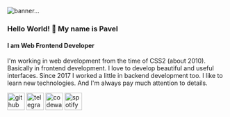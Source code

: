 ![banner...](https://pashakiz.github.io/pashakiz/banner.jpg)
### Hello World! 👋 My name is Pavel
#### I am Web Frontend Developer

I'm working in web development from the time of CSS2 (about 2010). Basically in frontend development. I love to develop beautiful and useful interfaces. Since 2017 I worked a little in backend development too. I like to learn new technologies. And I'm always pay much attention to details.



[<img src='https://cdn.jsdelivr.net/npm/simple-icons@3.0.1/icons/github.svg' alt='github' height='40'>](https://github.com/pashakiz)  [<img src='https://cdn.jsdelivr.net/npm/simple-icons@3.0.1/icons/telegram.svg' alt='telegram' height='40'>](https://t.me/pashakiz)  [<img src='https://cdn.jsdelivr.net/npm/simple-icons@3.0.1/icons/codewars.svg' alt='codewars' height='40'>](https://www.codewars.com/users/pashakiz)  [<img src='https://cdn.jsdelivr.net/npm/simple-icons@3.0.1/icons/spotify.svg' alt='spotify' height='40'>](https://open.spotify.com/user/317dcfwd2lyqwzh4lbjqzcwsgwvq)  

<!--
![GitHub stats](https://github-readme-stats.vercel.app/api?username=pashakiz&show_icons=true)  

![GitHub Activity Graph](https://activity-graph.herokuapp.com/graph?username=pashakiz)  

![GitHub metrics](https://metrics.lecoq.io/pashakiz)  

![Profile views](https://gpvc.arturio.dev/pashakiz)  

**pashakiz/pashakiz** is a ✨ _special_ ✨ repository because its `README.md` (this file) appears on your GitHub profile.

Here are some ideas to get you started:

- 🔭 I’m currently working on ...
- 🌱 I’m currently learning ...
- 👯 I’m looking to collaborate on ...
- 🤔 I’m looking for help with ...
- 💬 Ask me about ...
- 📫 How to reach me: ...
- 😄 Pronouns: ...
- ⚡ Fun fact: ...
-->
